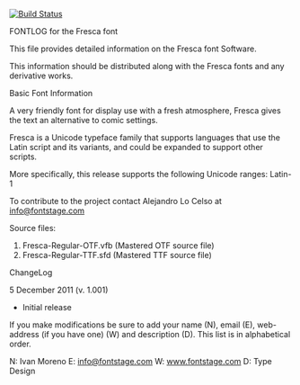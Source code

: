 [![Build Status](https://travis-ci.org/fontdirectory/fresca.svg?branch=master)](https://travis-ci.org/fontdirectory/fresca)

FONTLOG for the Fresca font

This file provides detailed information on the Fresca 
font Software.

This information should be distributed along with the 
Fresca fonts and any derivative works.

Basic Font Information

A very friendly font for display use with a fresh 
atmosphere, Fresca gives the text an alternative 
to comic settings. 

Fresca is a Unicode typeface family that supports 
languages that use the Latin script and its variants, 
and could be expanded to support other scripts.

More specifically, this release supports the following 
Unicode ranges: Latin-1

To contribute to the project contact Alejandro Lo Celso 
at info@fontstage.com

Source files:

1. Fresca-Regular-OTF.vfb (Mastered OTF source file)
2. Fresca-Regular-TTF.sfd (Mastered TTF source file)

ChangeLog

5 December 2011 (v. 1.001) 
- Initial release

If you make modifications be sure to add your name (N), 
email (E), web-address (if you have one) (W) and description (D). 
This list is in alphabetical order.

N: Ivan Moreno
E: info@fontstage.com
W: www.fontstage.com
D: Type Design
